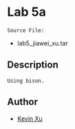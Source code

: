
# Lab 5a

`Source File:`
* lab5_jiawei_xu.tar

## Description
```
Using bison.

```

## Author
* [Kevin Xu](https://github.com/kevinjiaxu96)
